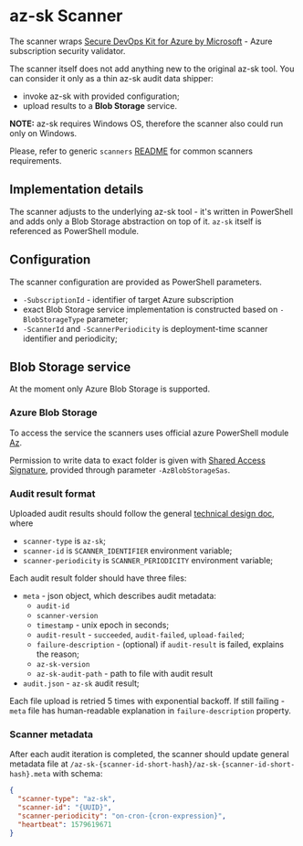 # az-sk Scanner

The scanner wraps [Secure DevOps Kit for Azure by Microsoft](https://azsk.azurewebsites.net/index.html) - Azure subscription security validator.

The scanner itself does not add anything new to the original az-sk tool. You can consider it only as a thin az-sk audit data shipper:

- invoke az-sk with provided configuration;
- upload results to a **Blob Storage** service.

**NOTE:** az-sk requires Windows OS, therefore the scanner also could run only on Windows.

Please, refer to generic `scanners` [README](/src/scanners/README.md) for common scanners requirements.

## Implementation details

The scanner adjusts to the underlying az-sk tool - it's written in PowerShell and adds only a Blob Storage abstraction on top of it. `az-sk` itself is referenced as PowerShell module.

## Configuration

The scanner configuration are provided as PowerShell parameters.

- `-SubscriptionId` - identifier of target Azure subscription
- exact Blob Storage service implementation is constructed based on `-BlobStorageType` parameter;
- `-ScannerId` and `-ScannerPeriodicity` is deployment-time scanner identifier and periodicity;

## Blob Storage service

At the moment only Azure Blob Storage is supported.

### Azure Blob Storage

To access the service the scanners uses official azure PowerShell module [Az](https://docs.microsoft.com/en-us/powershell/azure/?view=azps-3.3.0).

Permission to write data to exact folder is given with [Shared Access Signature](https://docs.microsoft.com/en-us/azure/storage/common/storage-sas-overview), provided through parameter `-AzBlobStorageSas`.

### Audit result format

Uploaded audit results should follow the general [technical design doc](/TECH_DESIGN.md#backend-and-scanners), where

- `scanner-type` is `az-sk`;
- `scanner-id` is `SCANNER_IDENTIFIER` environment variable;
- `scanner-periodicity` is `SCANNER_PERIODICITY` environment variable;

Each audit result folder should have three files:

- `meta` - json object, which describes audit metadata:
  - `audit-id`
  - `scanner-version`
  - `timestamp` - unix epoch in seconds;
  - `audit-result` - `succeeded`, `audit-failed`, `upload-failed`;
  - `failure-description` - (optional) if `audit-result` is failed, explains the reason;
  - `az-sk-version`
  - `az-sk-audit-path` - path to file with audit result
- `audit.json` - `az-sk` audit result;

Each file upload is retried 5 times with exponential backoff. If still failing - `meta` file has human-readable explanation in `failure-description` property.

### Scanner metadata

After each audit iteration is completed, the scanner should update general metadata file at `/az-sk-{scanner-id-short-hash}/az-sk-{scanner-id-short-hash}.meta` with schema:

```json
{
  "scanner-type": "az-sk",
  "scanner-id": "{UUID}",
  "scanner-periodicity": "on-cron-{cron-expression}",
  "heartbeat": 1579619671
}
```
